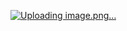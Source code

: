 [![Uploading image.png…]()
](https://github.com/DerryIkhsan/explorer-app/blob/master/Explorer%20App.jpg)
